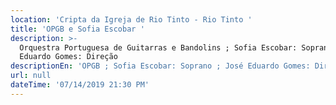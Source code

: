 ```yaml
---
location: 'Cripta da Igreja de Rio Tinto - Rio Tinto '
title: 'OPGB e Sofia Escobar '
description: >-
  Orquestra Portuguesa de Guitarras e Bandolins ; Sofia Escobar: Soprano ; José
  Eduardo Gomes: Direção 
descriptionEn: 'OPGB ; Sofia Escobar: Soprano ; José Eduardo Gomes: Direction'
url: null
dateTime: '07/14/2019 21:30 PM'
---
```


